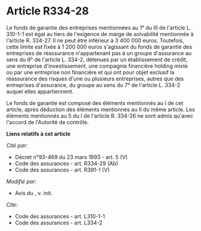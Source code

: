 # Article R334-28

Le fonds de garantie des entreprises mentionnées au 1° du III de l'article L. 310-1-1 est égal au tiers de l'exigence de
marge de solvabilité mentionnée à l'article R. 334-27. Il ne peut être inférieur à 3 400 000 euros. Toutefois, cette limite
est fixée à 1 200 000 euros s'agissant du fonds de garantie des entreprises de réassurance n'appartenant pas à un groupe
d'assurance au sens du 6° de l'article L. 334-2, détenues par un établissement de crédit, une entreprise d'investissement,
une compagnie financière holding mixte ou par une entreprise non financière et qui ont pour objet exclusif la réassurance des
risques d'une ou plusieurs entreprises, autres que des entreprises d'assurance, du groupe au sens du 7° de l'article L. 334-2
auquel elles appartiennent. 

Le fonds de garantie est composé des éléments mentionnés au I de cet article, après déduction des éléments mentionnés au II
du même article. Les éléments mentionnés au 5 du I de l'article R. 334-26 ne sont admis qu'avec l'accord de l'Autorité de
contrôle.

**Liens relatifs à cet article**

_Cité par_:

  - Décret n°93-469 du 23 mars 1993 - art. 5 (V)
  - Code des assurances - art. R334-29 (Ab)
  - Code des assurances - art. R391-1 (V)

_Modifié par_:

  - Avis du , v. init.

_Cite_:

  - Code des assurances - art. L310-1-1
  - Code des assurances - art. L334-2
